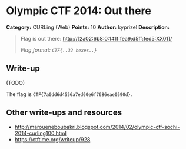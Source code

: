 # Olympic CTF 2014: Out there

**Category:** CURLing (Web)
**Points:** 10
**Author:** kyprizel
**Description:**

> Flag is out there: <http://[2a02:6b8:0:141f:fea9:d5ff:fed5:XX01]/>
>
> _Flag format: `CTF{..32 hexes..}`_

## Write-up

(TODO)

The flag is `CTF{7a0dd6d4556a7ed60e6f7686eae0590d}`.

## Other write-ups and resources

* <http://maroueneboubakri.blogspot.com/2014/02/olympic-ctf-sochi-2014-curling100.html>
* <https://ctftime.org/writeup/928>
